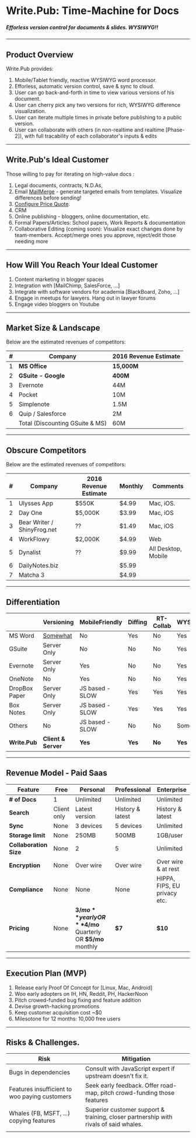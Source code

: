 Write.Pub: Time-Machine for Docs
===

##### Efforless version control for documents & slides. WYSIWYG!!

---

## Product Overview 

Write.Pub provides: 

1. Mobile/Tablet friendly, reactive WYSIWYG word processor.
2. Efforless, automatic version control, save & sync to cloud.
3. User can go back-and-forth in time to view various versions of his document.
4. User can cherry pick any two versions for rich, WYSIWYG difference visualization.
5. User can iterate multiple times in private before publishing to a public version. 
6. User can collaborate with others (in non-realtime and realtime [Phase-2]), with full tracability of each collaborator's inputs & edits
  

---

## Write.Pub's Ideal Customer

Those willing to pay for iterating on high-value docs :
1. Legal documents, contracts, N.D.As, 
2. Email [MailMerge](https://en.wikipedia.org/wiki/Mail_merge) \- generate targeted emails from templates\. Visualize differences before sending\!
3. [Configure Price Quote](https://en.wikipedia.org/wiki/Configure_Price_Quote).
4. CRM
5. Online publishing - bloggers, online documentation, etc.
6. Formal Papers/Articles: School papers, Work Reports & documentation
7. Collaborative Editing (coming soon): Visualize exact changes done by team-members. Accept/merge ones you approve, reject/edit those needing more 

---

## How Will You Reach Your Ideal Customer

1. Content marketing in blogger spaces
2. Integration with [MailChimp, SalesForce, ...]
3. Integrate with software vendors for academia [BlackBoard, Zoho, ...]
4. Engage in meetups for lawyers. Hang out in lawyer forums
5. Engage video bloggers on Youtube

---

## Market Size & Landscape

Below are the estimated revenues of competitors:

| #    | Company                         | 2016 Revenue Estimate |
| ---- | ------------------------------- | --------------------- |
| 1    | **MS Office**                   | **15,000M**           |
| 2    | **GSuite - Google**             | **400M**              |
| 3    | Evernote                        | 44M                   |
| 4    | Pocket                          | 10M                   |
| 5    | Simplenote                      | 1.5M                  |
| 6    | Quip / Salesforce               | 2M                    |
|      | Total (Discounting GSuite & MS) | 60M                   |

---
## Obscure Competitors

Below are the estimated revenues of competitors:

| #    | Company                     | 2016 Revenue Estimate | Monthly | Comments            |
| ---- | --------------------------- | --------------------- | ------- | ------------------- |
| 1    | Ulysses App                 | $550K                 | $4.99   | Mac, iOS.           |
| 2    | Day One                     | $5,000K               | $3.99   | Mac, iOS            |
| 3    | Bear Writer / ShinyFrog.net | ??                    | $1.49   | Mac, iOS            |
| 4    | WorkFlowy                   | $2,000K               | $4.99   | Web                 |
| 5    | Dynalist                    | ??                    | $9.99   | All Desktop, Mobile |
| 6    | DailyNotes.biz              |                       | $5.99   |                     |
| 7    | Matcha 3                    |                       | $4.99   |                     |

---

## Differentiation

|               | Versioning                        | MobileFriendly  | Diffing | RT-Collab | WYSIWYG |
| ------------- | --------------------------------- | --------------- | ------- | --------- | ------- |
| MS Word       | [Somewhat](http://bit.ly/2xsEz07) | No              | Yes     | No        | Yes     |
| GSuite        | Server Only                       | No              | No      | No        | Yes     |
| Evernote      | Server Only                       | Yes             | No      | No        | Yes     |
| OneNote       | No                                | Yes             | No      | No        | Yes     |
| DropBox Paper | Server Only                       | JS based - SLOW | Yes     | Yes       | Yes     |
| Box Notes     | Server Only                       | JS based - SLOW | Yes     | Yes       | Yes     |
| Others        | No                                | JS based - SLOW | No      | No        | Some    |
| **Write.Pub** | **Client & Server**               | **Yes**         | **Yes** | **No**    | **Yes** |

---

## Revenue Model  - Paid Saas


| **Feature**            | Free        | **Personal**                             | **Professional** | **Enterprise**               |
| ---------------------- | ----------- | ---------------------------------------- | ---------------- | ---------------------------- |
| **# of Docs**          | 1           | Unlimited                                | Unlimited        | Unlimited                    |
| **Search**             | Client only | Latest version                           | History & latest | History & latest             |
| **Sync**               | None        | 3 devices                                | 5 devices        | Unlimited                    |
| **Storage limit**      | None        | 250MB                                    | 500MB            | 1GB/user                     |
| **Collaboration Size** | None        | 2                                        | 5                | Unlimited                    |
| **Encryption**         | None        | Over wire                                | Over wire        | Over wire & at rest          |
| **Compliance**         | None        | None                                     | None             | HIPPA, FIPS, EU privacy etc. |
| **Pricing**            | None        | **$3/mo** yearly OR **$4/mo** Quarterly OR **$5/mo** monthly | **$7**           | **$10**                      |

---

## Execution Plan (MVP)

1. Release early Proof Of Concept for [Linux, Mac, Android]
2. Woo early adopters on IH, HN, Reddit, PH, HackerNoon
3. Pitch crowed-funded bug fixing and feature addition
4. Devise growth-hacking promotions
5. Keep customer acquisition cost ~$0
6. Milesotone for 12 months: 10,000 free users

---


## Risks & Challenges.

| Risk                                          | Mitigation                                                   |
| --------------------------------------------- | ------------------------------------------------------------ |
| Bugs in dependencies                          | Consult with JavaScript expert if upstream doesn't fix it.   |
| Features insufficient to woo paying customers | Seek early feedback. Offer road-map, pitch crowd-funding those features |
| Whales (FB, MSFT, ...) copying features       | Superior customer support & training, closer partnership with rivals of said whales. |
|                                               |                                                              |

